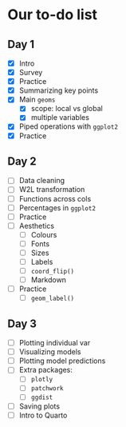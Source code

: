 # Our to-do list

## Day 1

- [x] Intro
- [x] Survey
- [x] Practice
- [x] Summarizing key points
- [x] Main `geoms`
  - [x] scope: local vs global
  - [x] multiple variables
- [x] Piped operations with `ggplot2`
- [x] Practice

## Day 2

- [ ] Data cleaning
- [ ] W2L transformation
- [ ] Functions across cols
- [ ] Percentages in `ggplot2`
- [ ] Practice
- [ ] Aesthetics
  - [ ] Colours
  - [ ] Fonts
  - [ ] Sizes
  - [ ] Labels
  - [ ] `coord_flip()`
  - [ ] Markdown
- [ ] Practice
  - [ ] `geom_label()`

## Day 3

- [ ] Plotting individual var
- [ ] Visualizing models
- [ ] Plotting model predictions
- [ ] Extra packages:
  - [ ] `plotly`
  - [ ] `patchwork`
  - [ ] `ggdist`
- [ ] Saving plots
- [ ] Intro to Quarto
